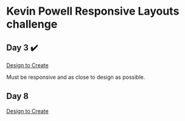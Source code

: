 # Kevin Powell Responsive Layouts challenge
## Day 3  ✔️
[Design to Create](https://courses.kevinpowell.co/rails/active_storage/blobs/redirect/eyJfcmFpbHMiOnsibWVzc2FnZSI6IkJBaHBBejQ4RkE9PSIsImV4cCI6bnVsbCwicHVyIjoiYmxvYl9pZCJ9fQ==--e4710d9bb41634aa2a3c2562eb1a9d585878ebe7/challenge-design-specs.pdf?disposition=attachment)

Must be responsive and as close to design as possible.

## Day 8 
[Design to Create](https://courses.kevinpowell.co/rails/active_storage/blobs/redirect/eyJfcmFpbHMiOnsibWVzc2FnZSI6IkJBaHBBOHcrRkE9PSIsImV4cCI6bnVsbCwicHVyIjoiYmxvYl9pZCJ9fQ==--d7643991774a30b86e824e3d94c1abb451646363/02-03-challenge-layout.pdf?disposition=attachment)